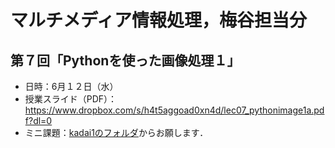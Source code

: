 # マルチメディア情報処理，梅谷担当分

## 第７回「Pythonを使った画像処理１」

- 日時：6月１２日（水）
- 授業スライド（PDF）：https://www.dropbox.com/s/h4t5aggoad0xn4d/lec07_pythonimage1a.pdf?dl=0
- ミニ課題：[kadai1のフォルダ](kadai1)からお願します．

